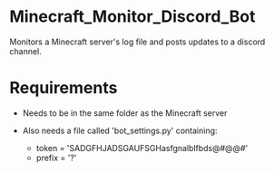 # Minecraft_Monitor_Discord_Bot
Monitors a Minecraft server's log file and posts updates to a discord channel.

# Requirements

- Needs to be in the same folder as the Minecraft server

- Also needs a file called 'bot_settings.py' containing:
  - token = 'SADGFHJADSGAUFSGHasfgnalblfbds@#@$@$#'
  - prefix = '?'
